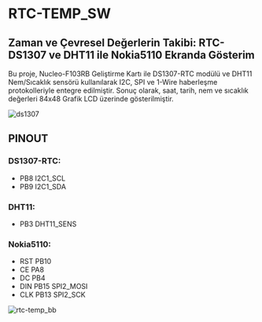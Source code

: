 # RTC-TEMP_SW

## Zaman ve Çevresel Değerlerin Takibi: RTC-DS1307 ve DHT11 ile Nokia5110 Ekranda Gösterim
Bu proje, Nucleo-F103RB Geliştirme Kartı ile DS1307-RTC modülü ve DHT11 Nem/Sıcaklık sensörü kullanılarak I2C, SPI ve 1-Wire haberleşme protokolleriyle entegre edilmiştir. Sonuç olarak, saat, tarih, nem ve sıcaklık değerleri 84x48 Grafik LCD üzerinde gösterilmiştir.


![ds1307](https://github.com/KOBASTAR-IME-2024/proje1_sw/assets/115595244/ba5bbc0b-73fe-4a46-aae0-f0b7a5ac87f0)




## PINOUT
### DS1307-RTC:
- PB8 I2C1_SCL
- PB9 I2C1_SDA
  
### DHT11:
* PB3 DHT11_SENS
  
### Nokia5110:
+ RST PB10
+ CE  PA8
+ DC  PB4
+ DIN PB15 SPI2_MOSI
+ CLK PB13 SPI2_SCK

![rtc-temp_bb](https://github.com/KOBASTAR-IME-2024/RTC-Temp_SW/assets/115595244/fb25a37b-61c2-47cf-87c8-2ed39165c9d3)
